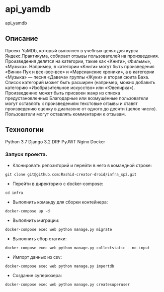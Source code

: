 # api_yamdb
api_yamdb
## Описание
Проект YaMDb, который выполнен в учебных целяx для курса Яндекс.Практикума, собирает отзывы пользователей на произведения.
Произведения делятся на категории, такие как «Книги», «Фильмы», «Музыка». Например, в категории «Книги» могут быть произведения «Винни-Пух и все-все-все» и «Марсианские хроники», а в категории «Музыка» — песня «Давеча» группы «Жуки» и вторая сюита Баха. Список категорий может быть расширен (например, можно добавить категорию «Изобразительное искусство» или «Ювелирка»).
Произведению может быть присвоен жанр из списка предустановленных
Благодарные или возмущённые пользователи могут оставлять к произведениям текстовые отзывы и ставят произведению оценку в диапазоне от одного до десяти (целое число).
Пользователи могут оставлять комментарии к отзывам.
## Технологии
Python 3.7
Django 3.2
DRF
PyJWT
Nginx
Docker
### Запуск проекта.
- Клонировать репозиторий и перейти в него в командной строке:
```
git clone git@github.com:Rashid-creator-droid/infra_sp2.git
``` 
- Перейти в директорию с docker-compose:
```
cd infra
```
- Выполнить команду для сборки контейнера:
```
docker-compose up -d
``` 
- Выполнить миграции:
``` 
docker-compose exec web python manage.py migrate
```
- Выполнить сбор статики:
```
docker-compose exec web python manage.py collectstatic --no-input 
```
- Импорт данных из csv:
```
docker-compose exec web python manage.py importdb
```
- Создание суперюзера:
```
docker-compose exec web python manage.py createsuperuser
```
